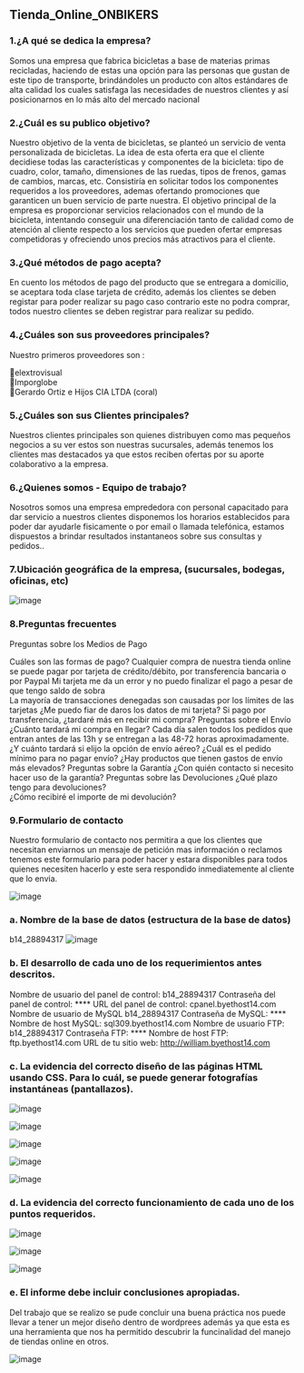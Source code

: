 <h2> Tienda_Online_ONBIKERS</h2>

### 1.¿A qué se dedica la empresa?

Somos una empresa que fabrica bicicletas a base de materias primas recicladas, haciendo
de estas una opción para las personas que gustan de este tipo de transporte, brindándoles un
producto con altos estándares de alta calidad los cuales satisfaga las necesidades de nuestros
clientes y así posicionarnos en lo más alto del mercado nacional

### 2.¿Cuál es su publico objetivo?

Nuestro objetivo de la venta de bicicletas, se planteó un servicio de venta personalizada de
bicicletas. La idea de esta oferta era que el cliente decidiese todas las características y
componentes de la bicicleta: tipo de cuadro, color, tamaño, dimensiones de las ruedas, tipos
de frenos, gamas de cambios, marcas, etc. Consistiría en solicitar todos los componentes
requeridos a los proveedores, ademas  ofertando promociones que garanticen un buen servicio de 
parte nuestra.
El objetivo principal de la empresa es proporcionar servicios relacionados con el mundo de la
bicicleta, intentando conseguir una diferenciación tanto de calidad como de atención al cliente
respecto a los servicios que pueden ofertar empresas competidoras y ofreciendo unos precios
más atractivos para el cliente.

### 3.¿Qué métodos de pago acepta?

En cuento los métodos de pago del producto que se entregara a domicilio, se aceptara toda clase 
tarjeta de crédito, además los clientes se deben registar para  poder realizar su pago caso 
contrario este no podra comprar, todos nuestro clientes se deben registrar para realizar su pedido.

### 4.¿Cuáles son sus proveedores principales?

Nuestro primeros proveedores son :

🔹elextrovisual </br>
🔸Imporglobe </br>
🔹Gerardo Ortiz e Hijos CIA LTDA (coral)</br>


### 5.¿Cuáles son sus Clientes principales?

Nuestros clientes principales son quienes distribuyen como mas pequeños negocios a su ver estos son 
nuestras sucursales, además tenemos los clientes mas destacados ya que estos reciben ofertas por 
su aporte colaborativo a la empresa.

### 6.¿Quienes somos - Equipo de trabajo?

Nosotros somos una empresa emprededora con personal capacitado para dar servicio a nuestros clientes
disponemos  los horarios  establecidos para poder dar ayudarle fisicamente o por email o llamada telefónica,
estamos  dispuestos a brindar resultados instantaneos sobre sus consultas y pedidos..


### 7.Ubicación geográfica de la empresa, (sucursales, bodegas, oficinas, etc) 

![image](https://user-images.githubusercontent.com/49033606/122700836-a6399280-d211-11eb-8940-f3f155af4500.png)

### 8.Preguntas frecuentes
Preguntas sobre los Medios de Pago

Cuáles son las formas de pago? Cualquier compra de nuestra tienda online se puede pagar por tarjeta de 
crédito/débito, por transferencia bancaria o por Paypal
Mi tarjeta me da un error y no puedo finalizar el pago a pesar de que tengo saldo de sobra  
La mayoría de transacciones denegadas son causadas por los límites de las tarjetas
¿Me puedo fiar de daros los datos de mi tarjeta? 
Si pago por transferencia, ¿tardaré más en recibir mi compra?
Preguntas sobre el Envío
¿Cuánto tardará mi compra en llegar? Cada día salen todos los pedidos que entran antes de las 13h y 
se entregan a las 48-72 horas aproximadamente.
¿Y cuánto tardará si elijo la opción de envío aéreo? 
¿Cuál es el pedido mínimo para no pagar envío? 
¿Hay productos que tienen gastos de envío más elevados? 
Preguntas sobre la Garantía
¿Con quién contacto si necesito hacer uso de la garantía? 
Preguntas sobre las Devoluciones
¿Qué plazo tengo para devoluciones?  
¿Cómo recibiré el importe de mi devolución? 


### 9.Formulario de contacto

Nuestro formulario de contacto nos permitira a que los clientes que necesitan enviarnos un 
mensaje de petición mas información o reclamos tenemos este formulario para poder hacer y 
estara disponibles para todos quienes  necesiten hacerlo y este sera respondido inmediatemente 
al cliente que lo envia.

![image](https://user-images.githubusercontent.com/49033606/122707829-71810780-d220-11eb-96a9-3ccf643511f9.png)


### a.	Nombre de la base de datos (estructura de la base de datos)

b14_28894317
![image](https://user-images.githubusercontent.com/49033606/122707241-3a5e2680-d21f-11eb-99c5-4b1071d77f36.png)


### b.	El desarrollo de cada uno de los requerimientos antes descritos. 

Nombre de usuario del panel de control:	b14_28894317
Contraseña del panel de control:	****
URL del panel de control:	cpanel.byethost14.com
Nombre de usuario de MySQL	b14_28894317
Contraseña de MySQL:	****
Nombre de host MySQL:	sql309.byethost14.com
Nombre de usuario FTP:	b14_28894317
Contraseña FTP:	****
Nombre de host FTP:	ftp.byethost14.com
URL de tu sitio web:	http://william.byethost14.com

### c.	La evidencia del correcto diseño de las páginas HTML usando CSS. Para lo cuál, se puede generar fotografías instantáneas (pantallazos). 
![image](https://user-images.githubusercontent.com/49033606/122707695-21a24080-d220-11eb-9a4f-e2b1bedad4d7.png)


![image](https://user-images.githubusercontent.com/49033606/122707725-31ba2000-d220-11eb-87a7-052d8c712101.png)

![image](https://user-images.githubusercontent.com/49033606/122707751-41396900-d220-11eb-9544-ca4c3af30c67.png)

![image](https://user-images.githubusercontent.com/49033606/122707779-4f878500-d220-11eb-9adb-6e6281eb3d98.png)

![image](https://user-images.githubusercontent.com/49033606/122707815-675f0900-d220-11eb-88a0-e401d5c743c8.png)



### d.	La evidencia del correcto funcionamiento de cada uno de los puntos requeridos.

![image](https://user-images.githubusercontent.com/49033606/122707845-7cd43300-d220-11eb-8378-74a4d1ad4807.png)

![image](https://user-images.githubusercontent.com/49033606/122707993-ba38c080-d220-11eb-9078-e0923973f740.png)

![image](https://user-images.githubusercontent.com/49033606/122708012-c7ee4600-d220-11eb-951b-bb8b4016acd8.png)
### e.	El informe debe incluir conclusiones apropiadas. 

Del trabajo que se realizo se pude concluir  una buena práctica nos puede llevar a tener un mejor diseño dentro de wordprees 
además ya que esta es una herramienta que nos ha permitido descubrir la funcinalidad  del manejo de tiendas online en otros.


![image](https://user-images.githubusercontent.com/49033606/122708032-d2104480-d220-11eb-8fe8-97b3fc21e386.png)
